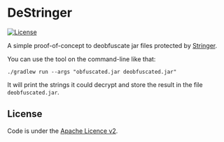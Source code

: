 # DeStringer

[![License](http://img.shields.io/:license-apache-blue.svg)](http://www.apache.org/licenses/LICENSE-2.0.html)

A simple proof-of-concept to deobfuscate jar files protected by [Stringer](https://jfxstore.com/stringer/).

You can use the tool on the command-line like that:

```shell script
./gradlew run --args "obfuscated.jar deobfuscated.jar"
```

It will print the strings it could decrypt and store the result in the file ```deobfuscated.jar```.

License
-------
Code is under the [Apache Licence v2](https://www.apache.org/licenses/LICENSE-2.0.txt).
